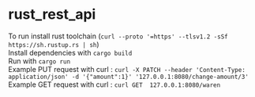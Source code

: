 # rust_rest_api

To run install rust toolchain (```curl --proto '=https' --tlsv1.2 -sSf https://sh.rustup.rs | sh```)  
Install dependencies with ```cargo build```  
Run with ```cargo run```  
Example PUT request with curl : ```curl -X PATCH --header 'Content-Type: application/json' -d '{"amount":1}' '127.0.0.1:8080/change-amount/3'```  
Example GET request with curl : ```curl GET  127.0.0.1:8080/waren```  
